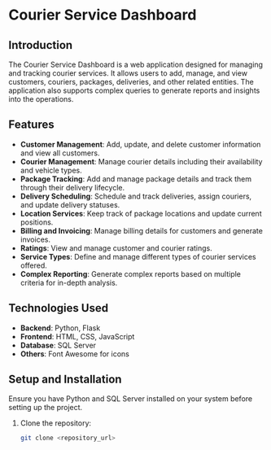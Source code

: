 # Courier Service Dashboard

## Introduction
The Courier Service Dashboard is a web application designed for managing and tracking courier services. It allows users to add, manage, and view customers, couriers, packages, deliveries, and other related entities. The application also supports complex queries to generate reports and insights into the operations.

## Features
- **Customer Management**: Add, update, and delete customer information and view all customers.
- **Courier Management**: Manage courier details including their availability and vehicle types.
- **Package Tracking**: Add and manage package details and track them through their delivery lifecycle.
- **Delivery Scheduling**: Schedule and track deliveries, assign couriers, and update delivery statuses.
- **Location Services**: Keep track of package locations and update current positions.
- **Billing and Invoicing**: Manage billing details for customers and generate invoices.
- **Ratings**: View and manage customer and courier ratings.
- **Service Types**: Define and manage different types of courier services offered.
- **Complex Reporting**: Generate complex reports based on multiple criteria for in-depth analysis.

## Technologies Used
- **Backend**: Python, Flask
- **Frontend**: HTML, CSS, JavaScript
- **Database**: SQL Server
- **Others**: Font Awesome for icons

## Setup and Installation
Ensure you have Python and SQL Server installed on your system before setting up the project.

1. Clone the repository:
   ```bash
   git clone <repository_url>
